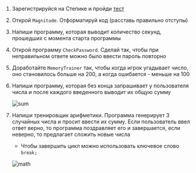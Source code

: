1. Зарегистрируйся на Степике и пройди [тест](https://stepik.org/lesson/83063/step/2?unit=59704)

2. Открой `Magnitude`. Отформатируй код (расставь правильно отступы)

3. Напиши программу, которая выводит количество секунд, прошедших с момента старта программы

4. Открой программу `CheckPassword`. Сделай так, чтобы при неправильном ответе можно было ввести пароль повторно

5. Доработайте `MemoryTrainer` так, чтобы когда игрок угадывает число, оно становилось больше на 200, а когда ошибается - меньше на 100

6. Напиши программу, которая без конца запрашивает у пользователя числа и после каждого введенного выводит их общую сумму

   ![sum](https://camo.githubusercontent.com/3f2205851ec24f6a0cc56e8fdd5a18f12d1cc801/68747470733a2f2f6170692e6d6f6e6f736e61702e636f6d2f7270632f66696c652f646f776e6c6f61643f69643d687674304c73553731426236765461644976393239585657546c4d4f5037)

7. Напиши тренировщик арифметики. Программа генерирует 3 случайных числа и просит ввести их сумму. Если пользователь ввел ответ верно, то программа поздравляет его и завершается, если неверно, то предлагает сложить новые числа

   - Чтобы завершить цикл можно использовать ключевое слово `break;`

   ![math](https://camo.githubusercontent.com/a56f71abcfd528e6927222fb6765a6734c37a83f/68747470733a2f2f6170692e6d6f6e6f736e61702e636f6d2f7270632f66696c652f646f776e6c6f61643f69643d4276677a36337a32796d4d694c673868565173647248396b463944555361)

